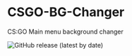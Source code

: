 # CSGO-BG-Changer
 CS:GO Main menu background changer 


 
![GitHub release (latest by date)](https://img.shields.io/github/v/release/yonka2019/CSGO-BG-Changer)